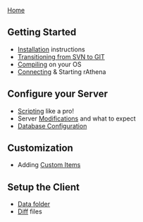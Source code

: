 [Home](home)
## Getting Started
* [Installation](installations) instructions
* [Transitioning from SVN to GIT](http://rathena.org/board/topic/87120-transitioning-from-svn-to-git/)
* [Compiling](compiling) on your OS
* [Connecting](connecting) & Starting rAthena

## Configure your Server
* [Scripting](scripting) like a pro!
* Server [Modifications](Server-Modification) and what to expect
* [Database Configuration](Database-Configuration)

## Customization
* Adding [Custom Items](Custom-Items)

## Setup the Client
* [Data folder](Data-Folder)
* [Diff](diff) files